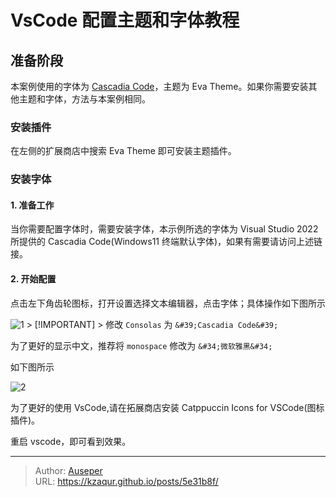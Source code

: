 # VsCode 配置主题和字体教程


## 准备阶段

本案例使用的字体为 [Cascadia Code](https://learn.microsoft.com/zh-cn/windows/terminal/cascadia-code)，主题为 Eva Theme。如果你需要安装其他主题和字体，方法与本案例相同。

### 安装插件

在左侧的扩展商店中搜索 Eva Theme 即可安装主题插件。

### 安装字体

#### 1. 准备工作

当你需要配置字体时，需要安装字体，本示例所选的字体为 Visual Studio 2022 所提供的 Cascadia Code(Windows11 终端默认字体)，如果有需要请访问上述链接。

#### 2. 开始配置

点击左下角齿轮图标，打开设置选择文本编辑器，点击字体；具体操作如下图所示

![1](/images/1.png)
&gt; [!IMPORTANT]
&gt; 修改 `Consolas` 为 `&#39;Cascadia Code&#39;`

为了更好的显示中文，推荐将 `monospace` 修改为 `&#34;微软雅黑&#34;`

如下图所示

![2](/images/2.png)

为了更好的使用 VsCode,请在拓展商店安装 Catppuccin Icons for VSCode(图标插件)。

重启 vscode，即可看到效果。


---

> Author: [Auseper](https://github.com/KZaqur)  
> URL: https://kzaqur.github.io/posts/5e31b8f/  

